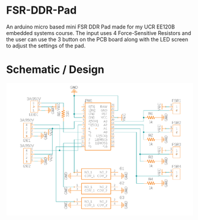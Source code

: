 # FSR-DDR-Pad
An arduino micro based mini FSR DDR Pad made for my UCR EE120B embedded systems course. The input uses 4 Force-Sensitive Resistors and the user can use the 3 button on the PCB board along with the LED screen to adjust the settings of the pad.

# Schematic / Design
![Schematic](img/PCB_Schematic.png)
